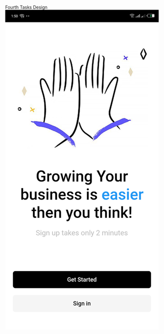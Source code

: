 Fourth Tasks Design
![Design](https://raw.githubusercontent.com/zjoart/code_clan_tasks/Develop/asset/Screenshot_20210726-135051.png)
